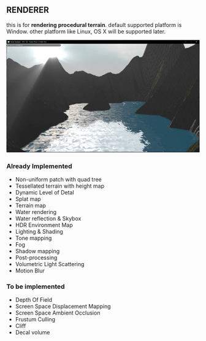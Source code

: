 ## RENDERER
this is for **rendering procedural terrain**. default supported platform is Window. other platform like Linux, OS X will be supported later.

![OpenGL Terrain](result.jpg)

### Already Implemented
* Non-uniform patch with quad tree
* Tessellated terrain with height map
* Dynamic Level of Detal
* Splat map
* Terrain map
* Water rendering
* Water reflection & Skybox
* HDR Environment Map
* Lighting & Shading
* Tone mapping
* Fog
* Shadow mapping
* Post-processing
* Volumetric Light Scattering
* Motion Blur

### To be implemented
* Depth Of Field
* Screen Space Displacement Mapping
* Screen Space Ambient Occlusion
* Frustum Culling
* Cliff
* Decal volume
